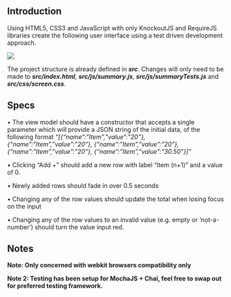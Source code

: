 ## Introduction ##
Using HTML5, CSS3 and JavaScript with only KnockoutJS and RequireJS libraries create the following user interface using a test driven development approach.
 
![](https://raw.github.com/glister/KnockoutJSTest/master/UI.png)

The project structure is already defined in ***src***. Changes will only need to be made to ***src/index.html***, ***src/js/summary.js***, ***src/js/summaryTests.js*** and ***src/css/screen.css***. 

## Specs ##

•	The view model should have a constructor that accepts a single parameter which will provide a JSON string of the initial data, of the following format *“[{“name”:”Item”,”value”:”20”}, {“name”:”Item”,”value”:”20”}, {“name”:”Item”,”value”:”20”}, {“name”:”Item”,”value”:”20”}, {“name”:”Item”,”value”:”30.50”}]”*

•	Clicking “Add +” should add a new row with label “Item (n+1)” and a value of 0.

•	Newly added rows should fade in over 0.5 seconds

•	Changing any of the row values should update the total when losing focus on the input

•	Changing any of the row values to an invalid value (e.g. empty or ‘not-a-number’) should turn the value input red.

## Notes ##

**Note:  Only concerned with webkit browsers compatibility only**

**Note 2: Testing has been setup for MochaJS + Chai, feel free to swap out for preferred testing framework.**
